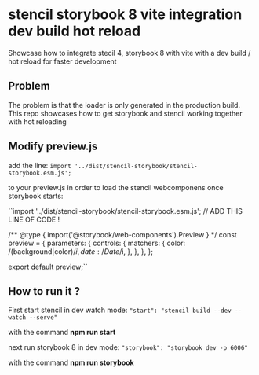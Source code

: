 # stencil storybook 8 vite integration dev build hot reload

Showcase how to integrate stecil 4, storybook 8 with vite with a dev build / hot reload for faster development

## Problem
The problem is that the loader is only generated in the production build. This repo showcases how to get storybook and stencil working together with hot reloading


## Modify preview.js
add the line:
``import '../dist/stencil-storybook/stencil-storybook.esm.js';``

to your preview.js in order to load the stencil webcomponens once storybook starts:

``import '../dist/stencil-storybook/stencil-storybook.esm.js';  // ADD THIS LINE OF CODE !

/** @type { import('@storybook/web-components').Preview } */
const preview = {
  parameters: {
    controls: {
      matchers: {
        color: /(background|color)$/i,
        date: /Date$/i,
      },
    },
  },
};

export default preview;``


## How to run it ?

First start stencil in dev watch mode:
``"start": "stencil build --dev --watch --serve"``

with the command **npm run start**

next run storybook 8 in dev mode:
``"storybook": "storybook dev -p 6006"``

with the command **npm run storybook**

